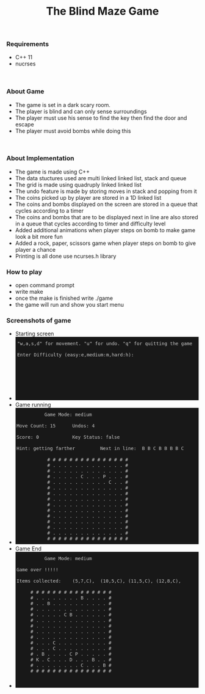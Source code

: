 <h1 align="center">The Blind Maze Game</h1>
<br>
<h3><b> Requirements </b></h3>
<ul>
  <li> C++ 11</li>
  <li> nucrses</li>
</ul>
<br>
<h3> About Game </h3>
<ul>
  <li> The game is set in a dark scary room.</li>
  <li> The player is blind and can only sense surroundings</li>
  <li> The player must use his sense to find the key then find the door and escape</li>
  <li> The player must avoid bombs while doing this </li>
</ul>
<br>
<h3> About Implementation </h3>
<ul>
  <li> The game is made using C++ </li>
  <li> The data stuctures used are multi linked linked list, stack and queue </li>
  <li> The grid is made using quadruply linked linked list </li>
  <li> The undo feature is made by storing moves in stack and popping from it </li>
  <li> The coins picked up by player are stored in a 1D linked list </li>
  <li> The coins and bombs displayed on the screen are stored in a queue that cycles according to a timer </li>
  <li> The coins and bombs that are to be displayed next in line are also stored in a queue that cycles according to timer and difficulty level </li>
  <li> Added additional animations when player steps on bomb to make game look a bit more fun </li>
  <li> Added a rock, paper, scissors game when player steps on bomb to give player a chance </li>
  <li> Printing is all done use ncurses.h library </li>
</ul>

<h3> How to play </h3>
<ul>
  <li> open command prompt </li>
  <li> write make </li>
  <li> once the make is finished write ./game </li>
  <li> the game will run and show you start menu </li>
</ul>

<h3> Screenshots of game </h3>
<ul>
  <li> Starting screen </li>
  <li><img src = "start.png" alt = "game start"></li>
  <li> Game running </li>
  <li><img src = "game.png" alt = "game running"></li>
  <li> Game End </li>
  <li><img src = "end.png" alt = "game end"></li>
</ul>
